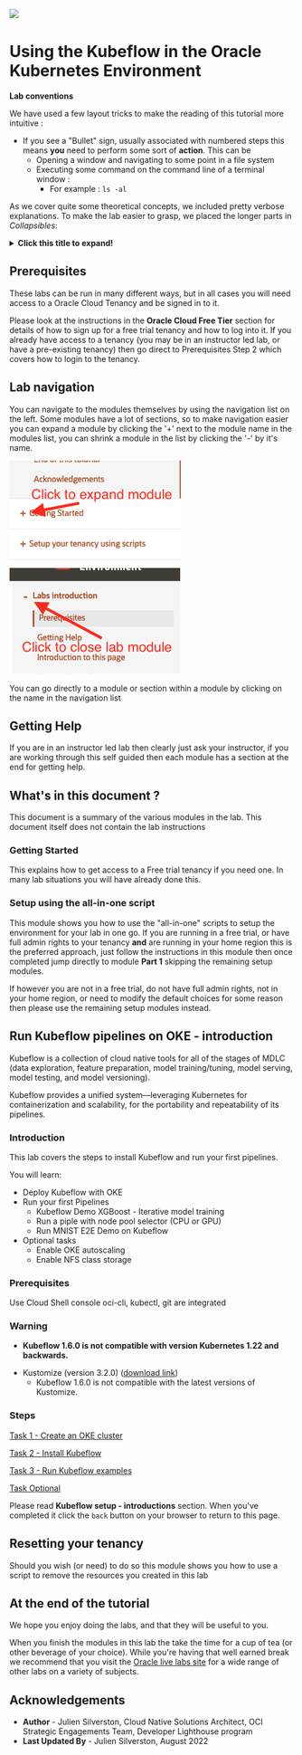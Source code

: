 ![](../../../images/customer.logo2.png)

# Using the Kubeflow in the Oracle Kubernetes Environment

**Lab conventions**

We have used a few layout tricks to make the reading of this tutorial more intuitive : 

- If you see a "Bullet" sign, usually associated with numbered steps this means **you** need to perform some sort of **action**.  This can be 
  - Opening a window and navigating to some point in a file system
  - Executing some command on the command line of a terminal window :
    - For example : `ls -al`

As we cover quite some theoretical concepts, we included pretty verbose explanations.  To make the lab easier to grasp, we placed the longer parts in *Collapsibles*:

<details><summary><b>Click this title to expand!</b></summary>

If you feel you are already pretty familiar with a specific concept, you can just skip it, or read quickly through the text, then re-collapse the text section by re-clicking on the title.

---

</details>

## Prerequisites

These labs can be run in many different ways, but in all cases you will need access to a Oracle Cloud Tenancy and be signed in to it.

Please look at the instructions in the **Oracle Cloud Free Tier** section for details of how to sign up for a free trial tenancy and how to log into it. If you already have access to a tenancy (you may be in an instructor led lab, or have a pre-existing tenancy) then go direct to Prerequisites Step 2 which covers how to login to the tenancy.

## Lab navigation

You can navigate to the modules themselves by using the navigation list on the left. Some modules have a lot of sections, so to make navigation easier you can expand a module by clicking the '+' next to the module name in the modules list, you can shrink a module in the list by clicking the '-' by it's name. 

![](images/livelabs-expand-module.png) ![](images/livelabs-close-module.png)

You can go directly to a module or section within a module by clicking on the name in the navigation list

## Getting Help

If you are in an instructor led lab then clearly just ask your instructor, if you are working through this self guided then each module has a section at the end for getting help.

## What's in this document ?

This document is a summary of the various modules in the lab. This document itself does not contain the lab instructions

### Getting Started

This explains how to get access to a Free trial tenancy if you need one. In many lab situations you will have already done this.

### Setup using the all-in-one script

This module shows you how to use the "all-in-one" scripts to setup the environment for your lab in one go. If you are running in a free trial, or have full admin rights to your tenancy **and** are running in your home region this is the preferred approach, just follow the instructions in this module then once completed jump directly to module **Part 1** skipping the remaining setup modules.

If however you are not in a free trial, do not have full admin rights, not in your home region, or need to modify the default choices for some reason then please use the remaining setup modules instead.

<!-- ## Kubeflow setup - introduction -->

## Run Kubeflow pipelines on OKE - introduction

Kubeflow is a collection of cloud native tools for all of the stages of MDLC (data exploration, feature preparation, model training/tuning, model serving, model testing, and model versioning).

Kubeflow provides a unified system—leveraging Kubernetes for containerization and scalability, for the portability and repeatability of its pipelines.

<!-- (source https://learning.oreilly.com/library/view/kubeflow-for-machine/9781492050117/ch01.html#idm45831188258120) -->

### Introduction

This lab covers the steps to install Kubeflow and run your first pipelines.

You will learn:

- Deploy Kubeflow with OKE
- Run your first Pipelines
  - Kubeflow Demo XGBoost - Iterative model training
  - Run a piple with node pool selector (CPU or GPU)
  - Run MNIST E2E Demo on Kubeflow
- Optional tasks
  - Enable OKE autoscaling
  - Enable NFS class storage

### Prerequisites

Use Cloud Shell console
oci-cli, kubectl, git are integrated

### Warning

- **Kubeflow 1.6.0 is not compatible with version Kubernetes 1.22 and backwards.**
<!-- - You can track the remaining work for K8s 1.22 support in kubeflow/kubeflow#6353
https://github.com/kubeflow/kubeflow/issues/6353 
-->

- Kustomize (version 3.2.0) ([download link](https://github.com/kubernetes-sigs/kustomize/releases/tag/v3.2.0))
  - Kubeflow 1.6.0 is not compatible with the latest versions of Kustomize.

### Steps

[Task 1 - Create an OKE cluster](./Lab-Kubeflow-step1.md)

[Task 2 - Install Kubeflow](./Lab-Kubeflow-step3.md)

[Task 3 - Run Kubeflow examples](./Lab-Kubeflow-step4.md)

[Task Optional](./Lab-Kubeflow-step4.md)

Please read **Kubeflow setup - introductions** section. When you've completed it click the `back` button on your browser to return to this page.

## Resetting your tenancy

Should you wish (or need) to do so this module shows you how to use a script to remove the resources you created in this lab

## At the end of the tutorial

We hope you enjoy doing the labs, and that they will be useful to you.

When you finish the modules in this lab the take the time for a cup of tea (or other beverage of your choice). While you're having that well earned break we recommend that you visit the [Oracle live labs site](https://apexapps.oracle.com/pls/apex/dbpm/r/livelabs/home) for a wide range of other labs on a variety of subjects.

## Acknowledgements

- **Author** - Julien Silverston, Cloud Native Solutions Architect, OCI Strategic Engagements Team, Developer Lighthouse program
- **Last Updated By** - Julien Silverston, August 2022

